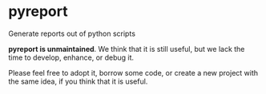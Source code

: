 # pyreport
Generate reports out of python scripts

**pyreport is unmaintained**. We think that it is still useful, but we lack the time to develop, enhance, or debug it.

Please feel free to adopt it, borrow some code, or create a new project with the same idea, if you think that it is useful.

